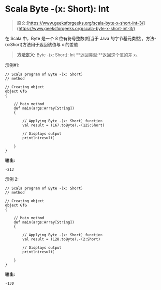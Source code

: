 # Scala Byte -(x: Short): Int

> 原文:[https://www.geeksforgeeks.org/scala-byte-x-short-int-3/](https://www.geeksforgeeks.org/scala-byte-x-short-int-3/)

在 Scala 中，Byte 是一个 8 位有符号整数(相当于 Java 的字节基元类型)。方法-(x:Short)方法用于返回该值与 x 的差值

> **方法定义:** Byte -(x: Short): Int
> **返回类型:**返回这个值的差 x。

示例#1:

```
// Scala program of Byte -(x: Short)
// method 

// Creating object 
object GfG 
{ 

    // Main method 
    def main(args:Array[String]) 
    { 

        // Applying Byte -(x: Short) function 
        val result = (167.toByte).-(125:Short) 

        // Displays output 
        println(result) 

    } 
} 
```

**输出:**

```
-213
```

示例 2:

```
// Scala program of Byte -(x: Short)
// method 

// Creating object 
object GfG 
{ 

    // Main method 
    def main(args:Array[String]) 
    { 

        // Applying Byte -(x: Short) function 
        val result = (128.toByte).-(2:Short) 

        // Displays output 
        println(result) 

    } 
} 
```

**输出:**

```
-130
```